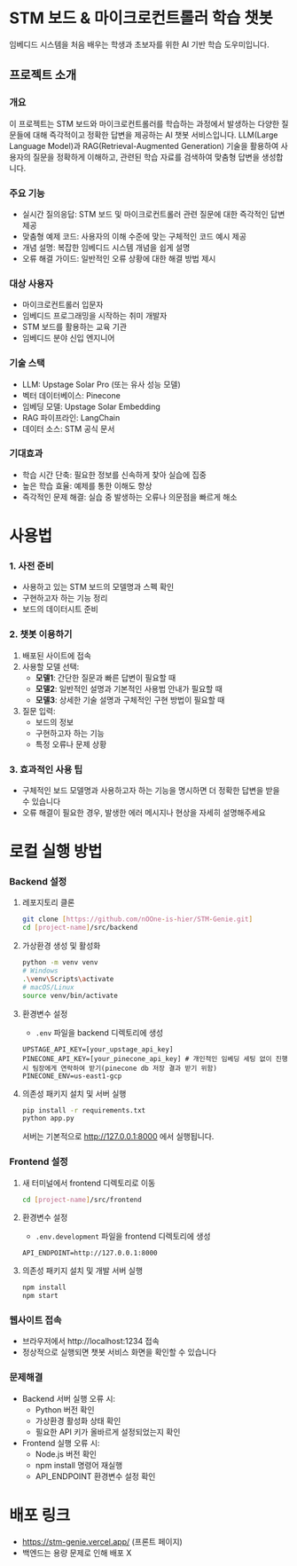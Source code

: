 # STM 보드 & 마이크로컨트롤러 학습 챗봇

임베디드 시스템을 처음 배우는 학생과 초보자를 위한 AI 기반 학습 도우미입니다.

## 프로젝트 소개

### 개요
이 프로젝트는 STM 보드와 마이크로컨트롤러를 학습하는 과정에서 발생하는 다양한 질문들에 대해 즉각적이고 정확한 답변을 제공하는 AI 챗봇 서비스입니다. LLM(Large Language Model)과 RAG(Retrieval-Augmented Generation) 기술을 활용하여 사용자의 질문을 정확하게 이해하고, 관련된 학습 자료를 검색하여 맞춤형 답변을 생성합니다.

### 주요 기능
- 실시간 질의응답: STM 보드 및 마이크로컨트롤러 관련 질문에 대한 즉각적인 답변 제공
- 맞춤형 예제 코드: 사용자의 이해 수준에 맞는 구체적인 코드 예시 제공
- 개념 설명: 복잡한 임베디드 시스템 개념을 쉽게 설명
- 오류 해결 가이드: 일반적인 오류 상황에 대한 해결 방법 제시

### 대상 사용자
- 마이크로컨트롤러 입문자
- 임베디드 프로그래밍을 시작하는 취미 개발자
- STM 보드를 활용하는 교육 기관
- 임베디드 분야 신입 엔지니어

### 기술 스택
- LLM: Upstage Solar Pro (또는 유사 성능 모델)
- 벡터 데이터베이스: Pinecone
- 임베딩 모델: Upstage Solar Embedding
- RAG 파이프라인: LangChain
- 데이터 소스: STM 공식 문서

### 기대효과
- 학습 시간 단축: 필요한 정보를 신속하게 찾아 실습에 집중
- 높은 학습 효율: 예제를 통한 이해도 향상
- 즉각적인 문제 해결: 실습 중 발생하는 오류나 의문점을 빠르게 해소



# 사용법

### 1. 사전 준비

-   사용하고 있는 STM 보드의 모델명과 스펙 확인
-   구현하고자 하는 기능 정리
-   보드의 데이터시트 준비

### 2. 챗봇 이용하기

1.  배포된 사이트에 접속
2.  사용할 모델 선택:
    -   **모델1**: 간단한 질문과 빠른 답변이 필요할 때
    -   **모델2**: 일반적인 설명과 기본적인 사용법 안내가 필요할 때
    -   **모델3**: 상세한 기술 설명과 구체적인 구현 방법이 필요할 때
3.  질문 입력:
    -   보드의 정보
    -   구현하고자 하는 기능
    -   특정 오류나 문제 상황

### 3. 효과적인 사용 팁

-   구체적인 보드 모델명과 사용하고자 하는 기능을 명시하면 더 정확한 답변을 받을 수 있습니다
-   오류 해결이 필요한 경우, 발생한 에러 메시지나 현상을 자세히 설명해주세요

# 로컬 실행 방법

### Backend 설정
1. 레포지토리 클론
   ```bash
   git clone [https://github.com/nOOne-is-hier/STM-Genie.git]
   cd [project-name]/src/backend
   ```

2. 가상환경 생성 및 활성화
   ```bash
   python -m venv venv
   # Windows
   .\venv\Scripts\activate
   # macOS/Linux
   source venv/bin/activate
   ```

3. 환경변수 설정
   - `.env` 파일을 backend 디렉토리에 생성
   ```env
   UPSTAGE_API_KEY=[your_upstage_api_key]
   PINECONE_API_KEY=[your_pinecone_api_key] # 개인적인 임베딩 세팅 없이 진행 시 팀장에게 연락하여 받기(pinecone db 저장 결과 받기 위함)
   PINECONE_ENV=us-east1-gcp
   ```

4. 의존성 패키지 설치 및 서버 실행
   ```bash
   pip install -r requirements.txt
   python app.py
   ```
   서버는 기본적으로 http://127.0.0.1:8000 에서 실행됩니다.

### Frontend 설정
1. 새 터미널에서 frontend 디렉토리로 이동
   ```bash
   cd [project-name]/src/frontend
   ```

2. 환경변수 설정
   - `.env.development` 파일을 frontend 디렉토리에 생성
   ```env
   API_ENDPOINT=http://127.0.0.1:8000
   ```

3. 의존성 패키지 설치 및 개발 서버 실행
   ```bash
   npm install
   npm start
   ```

### 웹사이트 접속
- 브라우저에서 http://localhost:1234 접속
- 정상적으로 실행되면 챗봇 서비스 화면을 확인할 수 있습니다

### 문제해결
- Backend 서버 실행 오류 시:
  - Python 버전 확인
  - 가상환경 활성화 상태 확인
  - 필요한 API 키가 올바르게 설정되었는지 확인
- Frontend 실행 오류 시:
  - Node.js 버전 확인
  - npm install 명령어 재실행
  - API_ENDPOINT 환경변수 설정 확인

# 배포 링크
  - https://stm-genie.vercel.app/ (프론트 페이지)
  - 백엔드는 용량 문제로 인해 배포 X
